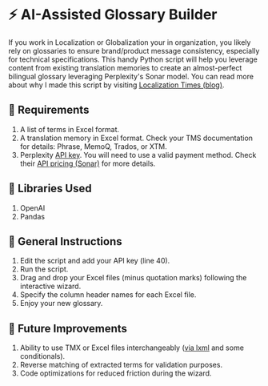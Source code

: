 # ⚡ AI-Assisted Glossary Builder

If you work in Localization or Globalization your in organization, you likely rely on glossaries to ensure brand/product message consistency, especially for technical specifications. This handy Python script will help you leverage content from existing translation memories to create an almost-perfect bilingual glossary leveraging Perplexity's Sonar model. You can read more about why I made this script by visiting [Localization Times (blog)]([url](https://localizationtimes.com/blogs/building-glossaries-out-of-translation-memories/)).

## 📄 Requirements
1. A list of terms in Excel format.
2. A translation memory in Excel format. Check your TMS documentation for details: Phrase, MemoQ, Trados, or XTM.
3. Perplexity [API key]([url](https://www.perplexity.ai/account/api/keys)). You will need to use a valid payment method. Check their [API pricing (Sonar)]([url](https://docs.perplexity.ai/guides/pricing)) for more details.

## 💾 Libraries Used
1. OpenAI
2. Pandas

## 📄 General Instructions
1. Edit the script and add your API key (line 40).
2. Run the script.
3. Drag and drop your Excel files (minus quotation marks) following the interactive wizard.
4. Specify the column header names for each Excel file.
5. Enjoy your new glossary.

## 💭 Future Improvements
1. Ability to use TMX or Excel files interchangeably ([via lxml]([url](https://pypi.org/project/lxml/)) and some conditionals).
2. Reverse matching of extracted terms for validation purposes.
3. Code optimizations for reduced friction during the wizard.
